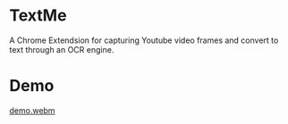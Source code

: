 # TextMe
A Chrome Extendsion for capturing Youtube video frames and convert to text through an OCR engine.

# Demo

[demo.webm](https://github.com/user-attachments/assets/18d09da3-6f86-4227-8fbd-eb946c5d7f9d)
